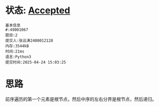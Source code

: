 # 状态: [Accepted](http://xzmdsa.openjudge.cn/2025hw5/solution/49001067/)

```
基本信息
#:49001067
题目:2
提交人:张云涛2400012128
内存:3544kB
时间:21ms
语言:Python3
提交时间:2025-04-24 15:03:25
```
# 思路
前序遍历的第一个元素是根节点，然后中序的左右分界是根节点，然后递归。